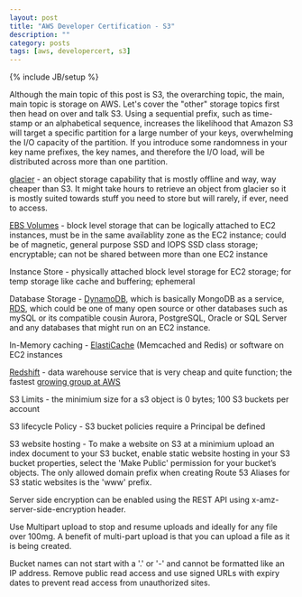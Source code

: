 ```yaml
---
layout: post
title: "AWS Developer Certification - S3"
description: ""
category: posts
tags: [aws, developercert, s3]
---
```

{% include JB/setup %}

Although the main topic of this post is S3, the overarching topic, the main, main topic is storage on AWS. Let's cover the "other" storage topics first then head on over and talk S3. Using a sequential prefix, such as time-stamp or an alphabetical sequence, increases the likelihood that Amazon S3 will target a specific partition for a large number of your keys, overwhelming the I/O capacity of the partition. If you introduce some randomness in your key name prefixes, the key names, and therefore the I/O load, will be distributed across more than one partition.

[glacier](https://aws.amazon.com/glacier/) - an object storage capability that is mostly offline and way, way cheaper than S3. It might take hours to retrieve an object from glacier so it is mostly suited towards stuff you need to store but will rarely, if ever, need to access.  

[EBS Volumes](https://aws.amazon.com/ebs/) - block level storage that can be logically attached to EC2 instances, must be in the same availablity zone as the EC2 instance; could be of magnetic, general purpose SSD and IOPS SSD class storage; encryptable; can not be shared between more than one EC2 instance 

Instance Store - physically attached block level storage for EC2 storage; for temp storage like cache and buffering; ephemeral 

Database Storage - [DynamoDB](https://aws.amazon.com/dynamodb/), which is basically MongoDB as a service, [RDS](https://aws.amazon.com/rds/), which could be one of many open source or other databases such as mySQL or its compatible cousin Aurora, PostgreSQL, Oracle or SQL Server and any databases that might run on an EC2 instance.

In-Memory caching - [ElastiCache](https://aws.amazon.com/elasticache/) (Memcached and Redis) or software on EC2 instances

[Redshift](https://aws.amazon.com/redshift/) - data warehouse service that is very cheap and quite function; the fastest [growing group at AWS](http://www.theregister.co.uk/2015/04/15/amazon_redshift_big_growth/) 

S3 Limits - the minimium size for a s3 object is 0 bytes; 100 S3 buckets per account

S3 lifecycle Policy - S3 bucket policies require a Principal be defined

S3 website hosting - To make a website on S3 at a minimium upload an index document to your S3 bucket, enable static website hosting in your S3 bucket properties, select the 'Make Public' permission for your bucket’s objects. The only allowed domain prefix when creating Route 53 Aliases for S3 static websites is the 'www' prefix.

Server side encryption can be enabled using the REST API using x-amz-server-side-encryption header.

Use Multipart upload to stop and resume uploads and ideally for any file over 100mg. A benefit of multi-part upload is that you can upload a file as it is being created.

Bucket names can not start with a '.' or '-' and cannot be formatted like an IP address. Remove public read access and use signed URLs with expiry dates to prevent read access from unauthorized sites.

